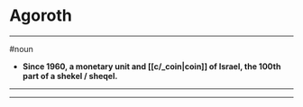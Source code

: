 # Agoroth
---
#noun
- **Since 1960, a monetary unit and [[c/_coin|coin]] of Israel, the 100th part of a shekel / sheqel.**
---
---
